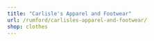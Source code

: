 ```yaml
---
title: "Carlisle's Apparel and Footwear"
url: /rumford/carlisles-apparel-and-footwear/
shop: clothes
---
```

